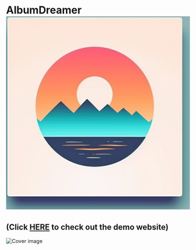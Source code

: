 # AlbumDreamer ![Cover image](/logo.png)
## (Click [**HERE**](https://albumdreamer.netlify.app/) to check out the demo website)

![Cover image](/readme-img.png)

